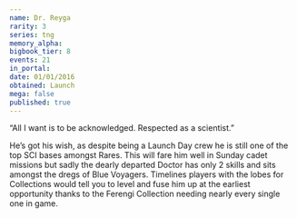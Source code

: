 ```yaml
---
name: Dr. Reyga
rarity: 3
series: tng
memory_alpha:
bigbook_tier: 8
events: 21
in_portal:
date: 01/01/2016
obtained: Launch
mega: false
published: true
---
```


“All I want is to be acknowledged. Respected as a scientist.”

He’s got his wish, as despite being a Launch Day crew he is still one of the top SCI bases amongst Rares. This will fare him well in Sunday cadet missions but sadly the dearly departed Doctor has only 2 skills and sits amongst the dregs of Blue Voyagers. Timelines players with the lobes for Collections would tell you to level and fuse him up at the earliest opportunity thanks to the Ferengi Collection needing nearly every single one in game.

